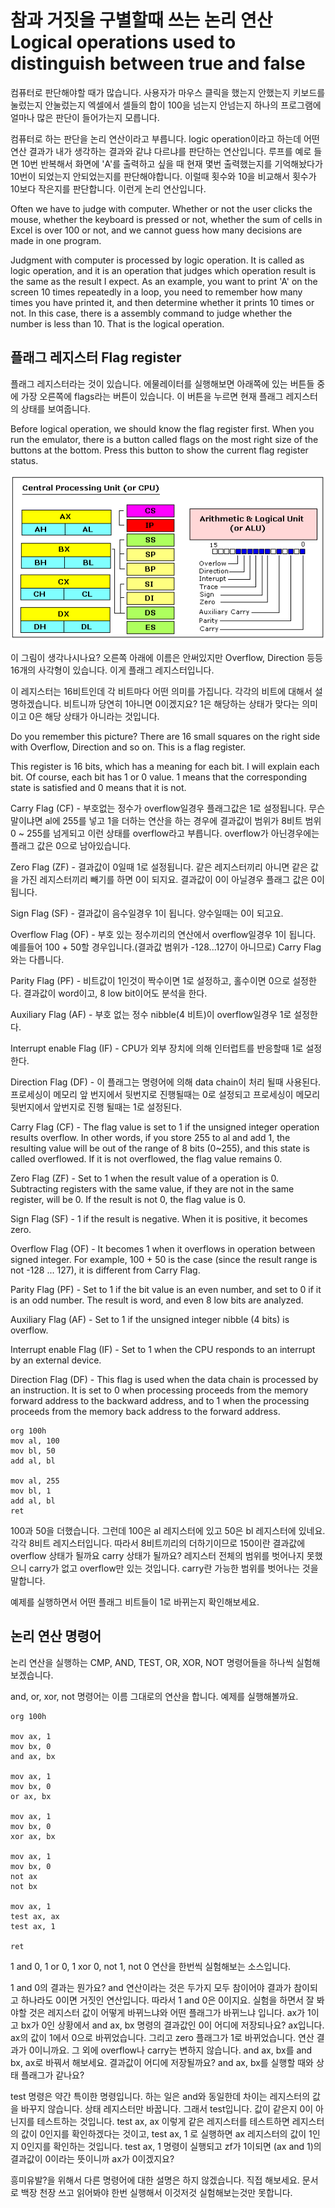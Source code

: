# 참과 거짓을 구별할때 쓰는 논리 연산 Logical operations used to distinguish between true and false

컴퓨터로 판단해야할 때가 많습니다. 사용자가 마우스 클릭을 했는지 안했는지 키보드를 눌렀는지 안눌렀는지 엑셀에서 셀들의 합이 100을 넘는지 안넘는지 하나의 프로그램에 얼마나 많은 판단이 들어가는지 모릅니다.

컴퓨터로 하는 판단을 논리 연산이라고 부릅니다. logic operation이라고 하는데 어떤 연산 결과가 내가 생각하는 결과와 같냐 다르냐를 판단하는 연산입니다. 루프를 예로 들면 10번 반복해서 화면에 'A'를 출력하고 싶을 때 현재 몇번 출력했는지를 기억해놨다가 10번이 되었는지 안되었는지를 판단해야합니다. 이럴때 횟수와 10을 비교해서 횟수가 10보다 작은지를 판단합니다. 이런게 논리 연산입니다.

Often we have to judge with computer. Whether or not the user clicks the mouse, whether the keyboard is pressed or not, whether the sum of cells in Excel is over 100 or not, and we cannot guess how many decisions are made in one program.

Judgment with computer is processed by logic operation. It is called as logic operation, and it is an operation that judges which operation result is the same as the result I expect. As an example, you want to print 'A' on the screen 10 times repeatedly in a loop, you need to remember how many times you have printed it, and then determine whether it prints 10 times or not. In this case, there is a assembly command to judge whether the number is less than 10. That is the logical operation.

## 플래그 레지스터 Flag register

플래그 레지스터라는 것이 있습니다. 에물레이터를 실행해보면 아래쪽에 있는 버튼들 중에 가장 오른쪽에 flags라는 버튼이 있습니다. 이 버튼을 누르면 현재 플래그 레지스터의 상태를 보여줍니다.

Before logical operation, we should know the flag register first. When you run the emulator, there is a button called flags on the most right size of the buttons at the bottom. Press this button to show the current flag register status.

![](/assets/cpu.gif)

이 그림이 생각나시나요? 오른쪽 아래에 이름은 안써있지만 Overflow, Direction 등등 16개의 사각형이 있습니다. 이게 플래그 레지스터입니다.

이 레지스터는 16비트인데 각 비트마다 어떤 의미를 가집니다. 각각의 비트에 대해서 설명하겠습니다. 비트니까 당연히 1아니면 0이겠지요? 1은 해당하는 상태가 맞다는 의미이고 0은 해당 상태가 아니라는 것입니다.

Do you remember this picture? There are 16 small squares on the right side with Overflow, Direction and so on. This is a flag register.

This register is 16 bits, which has a meaning for each bit. I will explain each bit. Of course, each bit has 1 or 0 value. 1 means that the corresponding state is satisfied and 0 means that it is not.



Carry Flag \(CF\) - 부호없는 정수가 overflow일경우 플래그값은 1로 설정됩니다. 무슨 말이냐면 al에 255를 넣고 1을 더하는 연산을 하는 경우에 결과값이 범위가 8비트 범위 0 ~ 255를 넘게되고 이런 상태를 overflow라고 부릅니다. overflow가 아닌경우에는 플래그 값은 0으로 남아있습니다.

Zero Flag \(ZF\) - 결과값이 0일때 1로 설정됩니다. 같은 레지스터끼리 아니면 같은 값을 가진 레지스터끼리 빼기를 하면 0이 되지요. 결과값이 0이 아닐경우 플래그 값은 0이됩니다.

Sign Flag \(SF\) - 결과값이 음수일경우 1이 됩니다. 양수일때는 0이 되고요.

Overflow Flag \(OF\) - 부호 있는 정수끼리의 연산에서 overflow일경우 1이 됩니다. 예를들어 100 + 50할 경우입니다.\(결과값 범위가 -128...127이 아니므로\) Carry Flag와는 다릅니다.

Parity Flag \(PF\) - 비트값이 1인것이 짝수이면 1로 설정하고, 홀수이면 0으로 설정한다. 결과값이 word이고, 8 low bit이어도 분석을 한다.

Auxiliary Flag \(AF\) - 부호 없는 정수 nibble\(4 비트\)이 overflow일경우 1로 설정한다.

Interrupt enable Flag \(IF\) - CPU가 외부 장치에 의해 인터럽트를 반응할때 1로 설정한다.

Direction Flag \(DF\) - 이 플래그는 명령어에 의해 data chain이 처리 될때 사용된다. 프로세싱이 메모리 앞 번지에서 뒷번지로 진행될때는 0로 설정되고 프로세싱이 메모리 뒷번지에서 앞번지로 진행 될때는 1로 설정된다.

Carry Flag \(CF\) - The flag value is set to 1 if the unsigned integer operation results overflow. In other words, if you store 255 to al and add 1, the resulting value will be out of the range of 8 bits \(0~255\), and this state is called overflowed. If it is not overflowed, the flag value remains 0.

Zero Flag \(ZF\) - Set to 1 when the result value of a operation is 0. Subtracting registers with the same value, if they are not in the same register, will be 0. If the result is not 0, the flag value is 0.

Sign Flag \(SF\) - 1 if the result is negative. When it is positive, it becomes zero.

Overflow Flag \(OF\) - It becomes 1 when it overflows in operation between signed integer. For example, 100 + 50 is the case \(since the result range is not -128 ... 127\), it is different from Carry Flag.



Parity Flag \(PF\) - Set to 1 if the bit value is an even number, and set to 0 if it is an odd number. The result is word, and even 8 low bits are analyzed.



Auxiliary Flag \(AF\) - Set to 1 if the unsigned integer nibble \(4 bits\) is overflow.



Interrupt enable Flag \(IF\) - Set to 1 when the CPU responds to an interrupt by an external device.



Direction Flag \(DF\) - This flag is used when the data chain is processed by an instruction. It is set to 0 when processing proceeds from the memory forward address to the backward address, and to 1 when the processing proceeds from the memory back address to the forward address.



```
org 100h
mov al, 100
mov bl, 50
add al, bl

mov al, 255
mov bl, 1
add al, bl
ret
```

100과 50을 더했습니다. 그런데 100은 al 레지스터에 있고 50은 bl 레지스터에 있네요. 각각 8비트 레지스터입니다. 따라서 8비트끼리의 더하기이므로 150이란 결과값에 overflow 상태가 될까요 carry 상태가 될까요? 레지스터 전체의 범위를 벗어나지 못했으니 carry가 없고 overflow만 있는 것입니다. carry란 가능한 범위를 벗어나는 것을 말합니다.

예제를 실행하면서 어떤 플래그 비트들이 1로 바뀌는지 확인해보세요.

## 논리 연산 명령어

논리 연산을 실행하는 CMP, AND, TEST, OR, XOR, NOT 명령어들을 하나씩 실험해보겠습니다.

and, or, xor, not 명령어는 이름 그대로의 연산을 합니다. 예제를 실행해볼까요.

```
org 100h

mov ax, 1
mov bx, 0
and ax, bx

mov ax, 1
mov bx, 0
or ax, bx

mov ax, 1
mov bx, 0
xor ax, bx

mov ax, 1
mov bx, 0
not ax
not bx

mov ax, 1
test ax, ax
test ax, 1

ret
```

1 and 0, 1 or 0, 1 xor 0, not 1, not 0 연산을 한번씩 실험해보는 소스입니다.

1 and 0의 결과는 뭔가요? and 연산이라는 것은 두가지 모두 참이어야 결과가 참이되고 하나라도 0이면 거짓인 연산입니다. 따라서 1 and 0은 0이지요. 실험을 하면서 잘 봐야할 것은 레지스터 값이 어떻게 바뀌느냐와 어떤 플래그가 바뀌느냐 입니다. ax가 1이고 bx가 0인 상황에서 and ax, bx 명령의 결과값인 0이 어디에 저장되나요? ax입니다. ax의 값이 1에서 0으로 바뀌었습니다. 그리고 zero 플래그가 1로 바뀌었습니다. 연산 결과가 0이니까요. 그 외에 overflow나 carry는 변하지 않습니다. and ax, bx를 and bx, ax로 바꿔서 해보세요. 결과값이 어디에 저장될까요? and ax, bx를 실행할 때와 상태 플래그가 같나요?

test 명령은 약간 특이한 명령입니다. 하는 일은 and와 동일한데 차이는 레지스터의 값을 바꾸지 않습니다. 상태 레지스터만 바꿉니다. 그래서 test입니다. 값이 같은지 0이 아닌지를 테스트하는 것입니다. test ax, ax 이렇게 같은 레지스터를 테스트하면 레지스터의 값이 0인지를 확인하겠다는 것이고, test ax, 1 로 실행하면 ax 레지스터의 값이 1인지 0인지를 확인하는 것입니다. test ax, 1 명령이 실행되고 zf가 1이되면 \(ax and 1\)의 결과값이 0이라는 뜻이니까 ax가 0이겠지요?

흥미유발?을 위해서 다른 명령어에 대한 설명은 하지 않겠습니다. 직접 해보세요. 문서로 백장 천장 쓰고 읽어봐야 한번 실행해서 이것저것 실험해보는것만 못합니다.

